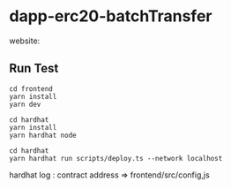 # dapp-erc20-batchTransfer

website:

## Run Test

```
cd frontend
yarn install
yarn dev
```

```
cd hardhat 
yarn install
yarn hardhat node
```

```
cd hardhat 
yarn hardhat run scripts/deploy.ts --network localhost
```

hardhat log : contract address => frontend/src/config,js
